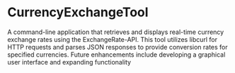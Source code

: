 # CurrencyExchangeTool

A command-line application that retrieves and displays real-time currency exchange rates using the ExchangeRate-API. This tool utilizes libcurl for HTTP requests and parses JSON responses to provide conversion rates for specified currencies. Future enhancements include developing a graphical user interface and expanding functionality 